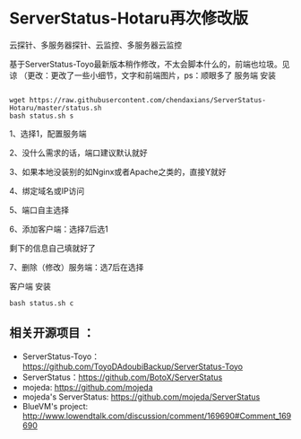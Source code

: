 # ServerStatus-Hotaru再次修改版
云探针、多服务器探针、云监控、多服务器云监控

基于ServerStatus-Toyo最新版本稍作修改，不太会脚本什么的，前端也垃圾。见谅
（更改：更改了一些小细节，文字和前端图片，ps：顺眼多了
服务端
安装

```

wget https://raw.githubusercontent.com/chendaxians/ServerStatus-Hotaru/master/status.sh
bash status.sh s

```

1、选择1，配置服务端

2、没什么需求的话，端口建议默认就好

3、如果本地没装别的如Nginx或者Apache之类的，直接Y就好

4、绑定域名或IP访问

5、端口自主选择

6、添加客户端：选择7后选1

剩下的信息自己填就好了

7、删除（修改）服务端：选7后在选择

客户端
安装
```
bash status.sh c
```
## 相关开源项目 ： 
* ServerStatus-Toyo：https://github.com/ToyoDAdoubiBackup/ServerStatus-Toyo
* ServerStatus：https://github.com/BotoX/ServerStatus
* mojeda: https://github.com/mojeda 
* mojeda's ServerStatus: https://github.com/mojeda/ServerStatus
* BlueVM's project: http://www.lowendtalk.com/discussion/comment/169690#Comment_169690
